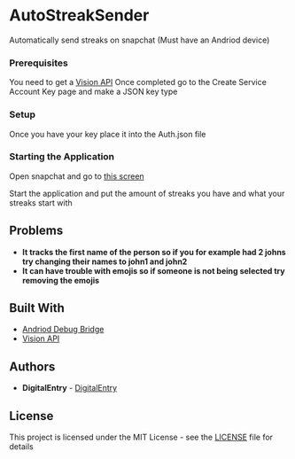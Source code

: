 # AutoStreakSender

Automatically send streaks on snapchat (Must have an Andriod device)

### Prerequisites

You need to get a [Vision API](https://cloud.google.com/vision/docs/setup)
Once completed go to the Create Service Account Key page and make a JSON key type

### Setup

Once you have your key place it into the Auth.json file

### Starting the Application

Open snapchat and go to [this screen](https://i.imgur.com/yoDjkj7.jpg)

Start the application and put the amount of streaks you have and what your streaks start with

## Problems

* **It tracks the first name of the person so if you for example had 2 johns try changing their names to john1 and john2**
* **It can have trouble with emojis so if someone is not being selected try removing the emojis**

## Built With

* [Andriod Debug Bridge](https://developer.android.com/studio/command-line/adb)
* [Vision API](https://cloud.google.com/vision)

## Authors

* **DigitalEntry** - [DigitalEntry](https://github.com/DigitalEntry)

## License

This project is licensed under the MIT License - see the [LICENSE](LICENSE) file for details
